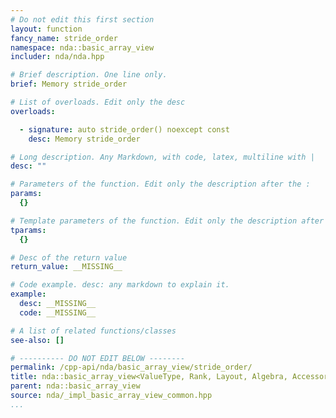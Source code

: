 ```yaml
---
# Do not edit this first section
layout: function
fancy_name: stride_order
namespace: nda::basic_array_view
includer: nda/nda.hpp

# Brief description. One line only.
brief: Memory stride_order

# List of overloads. Edit only the desc
overloads:

  - signature: auto stride_order() noexcept const
    desc: Memory stride_order

# Long description. Any Markdown, with code, latex, multiline with |
desc: ""

# Parameters of the function. Edit only the description after the :
params:
  {}

# Template parameters of the function. Edit only the description after the :
tparams:
  {}

# Desc of the return value
return_value: __MISSING__

# Code example. desc: any markdown to explain it.
example:
  desc: __MISSING__
  code: __MISSING__

# A list of related functions/classes
see-also: []

# ---------- DO NOT EDIT BELOW --------
permalink: /cpp-api/nda/basic_array_view/stride_order/
title: nda::basic_array_view<ValueType, Rank, Layout, Algebra, AccessorPolicy, OwningPolicy>::stride_order
parent: nda::basic_array_view
source: nda/_impl_basic_array_view_common.hpp
...
```


